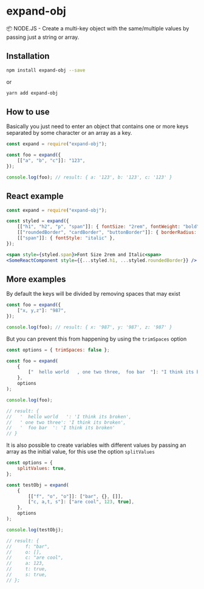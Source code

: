 # expand-obj

📦 NODE.JS - Create a multi-key object with the same/multiple values by passing just a string or array.

## Installation

```bash
npm install expand-obj --save
```

or

```bash
yarn add expand-obj
```

## How to use

Basically you just need to enter an object that contains one or more keys separated by some character or an array as a key.

```js
const expand = require("expand-obj");

const foo = expand({
    [["a", "b", "c"]]: "123",
});

console.log(foo); // result: { a: '123', b: '123', c: '123' }
```

## React example

```jsx
const expand = require("expand-obj");

const styled = expand({
    [["h1", "h2", "p", "span"]]: { fontSize: "2rem", fontWeight: "bold" },
    [["roundedBorder", "cardBorder", "buttonBorder"]]: { borderRadius: "7px" },
    [["span"]]: { fontStyle: "italic" },
});

<span style={styled.span}>Font Size 2rem and Italic<span>
<SomeReactComponent style={{...styled.h1, ...styled.roundedBorder}} />
```

## More examples

By default the keys will be divided by removing spaces that may exist

```js
const foo = expand({
    ["x, y,z"]: "987",
});

console.log(foo); // result: { x: '987', y: '987', z: '987' }
```

But you can prevent this from happening by using the `trimSpaces` option

```js
const options = { trimSpaces: false };

const foo = expand(
    {
        ["  hello world   , one two three,  foo bar  "]: "I think its broken",
    },
    options
);

console.log(foo);

// result: {
//   '  hello world   ': 'I think its broken',
//   ' one two three': 'I think its broken',
//   '  foo bar  ': 'I think its broken'
// }
```

It is also possible to create variables with different values by passing an array as the initial value, for this use the option `splitValues`

```js
const options = {
    splitValues: true,
};

const testObj = expand(
    {
        [["f", "o", "o"]]: ["bar", {}, []],
        ["c, a,t, s"]: ["are cool", 123, true],
    },
    options
);

console.log(testObj);

// result: {
//     f: "bar",
//     o: [],
//     c: "are cool",
//     a: 123,
//     t: true,
//     s: true,
// };
```
